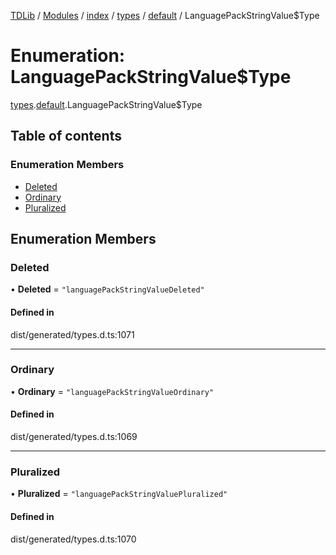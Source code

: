 [TDLib](../README.md) / [Modules](../modules.md) / [index](../modules/index.md) / [types](../modules/index.types.md) / [default](../modules/index.types.default.md) / LanguagePackStringValue$Type

# Enumeration: LanguagePackStringValue$Type

[types](../modules/index.types.md).[default](../modules/index.types.default.md).LanguagePackStringValue$Type

## Table of contents

### Enumeration Members

- [Deleted](index.types.default.LanguagePackStringValue_Type.md#deleted)
- [Ordinary](index.types.default.LanguagePackStringValue_Type.md#ordinary)
- [Pluralized](index.types.default.LanguagePackStringValue_Type.md#pluralized)

## Enumeration Members

### Deleted

• **Deleted** = ``"languagePackStringValueDeleted"``

#### Defined in

dist/generated/types.d.ts:1071

___

### Ordinary

• **Ordinary** = ``"languagePackStringValueOrdinary"``

#### Defined in

dist/generated/types.d.ts:1069

___

### Pluralized

• **Pluralized** = ``"languagePackStringValuePluralized"``

#### Defined in

dist/generated/types.d.ts:1070
